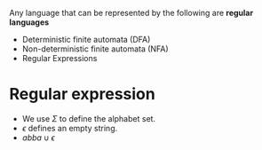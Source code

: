Any language that can be represented by the following are **regular languages**
- Deterministic finite automata (DFA)
- Non-deterministic finite automata (NFA)
-  Regular Expressions
# Regular expression
- We use $\Sigma$ to define the alphabet set.
- $\epsilon$ defines an empty string.
- $abba \cup \epsilon$ 
